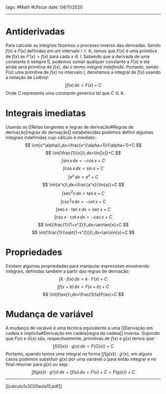tags: #Math #Ufscar 
date: 04/11/2020

---

# Antiderivadas
Para calcular as integrais fazemos o processo inverso das derivadas. Sendo $f(x)$ e $F(x)$ definidas em um intervalo $I\subset\mathbb{R}$, temos que $F(x)$ é uma primitiva de $f(x)$ se $F'(x)=f(x)$ para cada $x\in I$.
Sabendo que a derivada de uma constante é sempre $0$, podemos somar qualquer constante a $F(x)$ e ela ainda será primitiva de $f(x)$, daí o termo *integral indefinida*.
Portanto, sendo $F(x)$ uma primitiva de $f(x)$ no intervalo $I$,  denotamos a integral de $f(x)$ usando a notação de *Leibniz*:
$$
\int{f(x)}\,dx=F(x)+C
$$
Onde $C$ representa uma constante genérica tal que $C\in\mathbb{R}$.

# Integrais imediatas
Usando as [[Retas tangentes e regras de derivação#Regras de derivação|regras de derivação]] estabelecidas podemos definir algumas integrais indefinidas cujo cálculo é imediato:
$$
\int{x^\alpha}\,dx=\frac{x^{\alpha+1}}{\alpha+1}+C
$$
$$
\int{\frac{1}{x}}\,dx=\ln{|x|}+C
$$
$$
\int{\sin{x}}\,dx=-\cos{x}+C
$$
$$
\int{\cos{x}}\,dx=\sin{x}+C
$$
$$
\int{e^x}\,dx=e^x+C
$$
$$
\int{a^x}\,dx=\frac{a^x}{\ln{a}}+C
$$
$$
\int{\sec^2{x}}\,dx=\tan{x}+C
$$
$$
\int{\csc^2{x}}\,dx=-\cot{x}+C
$$
$$
\int{\sec{x}\cdot\tan{x}}\,dx=\sec{x}+C
$$
$$
\int{\csc{x}\cdot\cot{x}}\,dx=-\csc{x}+C
$$
$$
\int{\frac{1}{1+x^2}}\,dx=\arctan{x}+C
$$
$$
\int{\frac{1}{\sqrt{1-x^2}}}\,dx=\arcsin{x}+C
$$

# Propriedades
Existem algumas propriedades para manipular expressões envolvendo integrais, definidas também a partir das regras de derivação:
$$
\int{k\cdot f(x)}\,dx=k\cdot F(x)+C
$$
 $$
\int{f(x+b)}\,dx=F(x+b)+C
$$
$$
\int{f(ax)}\,dx=\frac{1}{a}F(ax)+C
$$

# Mudança de variável
A mudança de variável é uma técnica equivalente a uma [[Derivação em cadeia e implícita#Derivação em cadeia|regra da cadeia]] inversa. Supondo que $F(x)$ e $G(x)$ são, respectivamente, primitivas de $f(x)$ e $g(x)$ temos que:
$$
\int{f(G(x))\cdot g(x)}\,dx=F(G(x))+C
$$
Portanto, quando temos uma integral na forma $\int{f(g(x))\cdot g'(x)}$, em alguns casos podemos substituir $g(x)$ por uma variável $u$ para então integrar e no final retornar para $g(x)$ ou seja:
$$
\int{f(g(x))\cdot g'(x)}\,dx=\int{f(u)\,du}=F(u)+C=F(g(x))+C
$$

---

[[calculo1v2020aula15.pdf]]